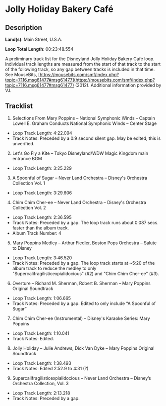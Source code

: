 # Jolly Holiday Bakery Café

## Description

**Land(s)**: Main Street, U.S.A.

**Loop Total Length**: 00:23:48.554

A preliminary track list for the Disneyland Jolly Holiday Bakery Café loop. Individual track lengths are measured from the start of that track to the start of the following track, so any gap between tracks is included in that time. See MouseBits, [https://mousebits.com/smf/index.php?topic=7116.msg61477#msg61477](https://mousebits.com/smf/index.php?topic=7116.msg61477#msg61477) (2012). Additional information provided by VJ.

## Tracklist

1. Selections From Mary Poppins – National Symphonic Winds – Captain Lowell E. Graham Conducts National Symphonic Winds – Center Stage
- Loop Track Length: 4:22.094
- Track Notes: Preceded by a 0.9 second silent gap. May be edited; this is unverified.

2. Let's Go Fly a Kite – Tokyo Disneyland/WDW Magic Kingdom main entrance BGM
- Loop Track Length: 3:25.229

3. A Spoonful of Sugar – Never Land Orchestra – Disney's Orchestra Collection Vol. 1
- Loop Track Length: 3:29.606

4. Chim Chim Cher-ee – Never Land Orchestra – Disney's Orchestra Collection Vol. 2
- Loop Track Length: 2:36.595
- Track Notes: Preceded by a gap. The loop track runs about 0.087 secs. faster than the album track.
- Album Track Number: 4

5. Mary Poppins Medley – Arthur Fiedler, Boston Pops Orchestra – Salute to Disney
- Loop Track Length: 3:46.520
- Track Notes: Preceded by a gap. The loop track starts at ~5:20 of the album track to reduce the medley to only "Supercalifragilisticexpialidocious" (#2) and "Chim Chim Cher-ee" (#3).

6. Overture – Richard M. Sherman, Robert B. Sherman – Mary Poppins Original Soundtrack
- Loop Track Length: 1:06.665
- Track Notes: Preceded by a gap. Edited to only include “A Spoonful of Sugar”

7. Chim Chim Cher-ee (Instrumental) – Disney's Karaoke Series: Mary Poppins
- Loop Track Length: 1:10.041
- Track Notes: Edited.

8. Jolly Holiday – Julie Andrews, Dick Van Dyke – Mary Poppins Original Soundtrack
- Loop Track Length: 1:38.493
- Track Notes: Edited 2:52.9 to 4:31 (?)

9. Supercalifragilisticexpialidocious – Never Land Orchestra – Disney’s Orchestra Collection, Vol. 3
- Loop Track Length: 2:13.218
- Track Notes: Preceded by a gap.
